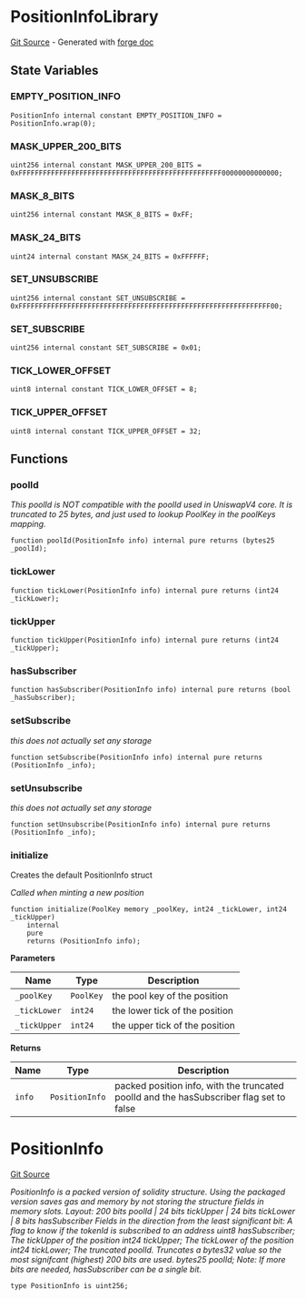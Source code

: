 # PositionInfoLibrary
[Git Source](https://github.com/uniswap/v4-periphery/blob/ea2bf2e1ba6863bb809fc2ff791744f308c4a26d/src/libraries/PositionInfoLibrary.sol) - Generated with [forge doc](https://book.getfoundry.sh/reference/forge/forge-doc)


## State Variables
### EMPTY_POSITION_INFO

```solidity
PositionInfo internal constant EMPTY_POSITION_INFO = PositionInfo.wrap(0);
```


### MASK_UPPER_200_BITS

```solidity
uint256 internal constant MASK_UPPER_200_BITS = 0xFFFFFFFFFFFFFFFFFFFFFFFFFFFFFFFFFFFFFFFFFFFFFFFFFF00000000000000;
```


### MASK_8_BITS

```solidity
uint256 internal constant MASK_8_BITS = 0xFF;
```


### MASK_24_BITS

```solidity
uint24 internal constant MASK_24_BITS = 0xFFFFFF;
```


### SET_UNSUBSCRIBE

```solidity
uint256 internal constant SET_UNSUBSCRIBE = 0xFFFFFFFFFFFFFFFFFFFFFFFFFFFFFFFFFFFFFFFFFFFFFFFFFFFFFFFFFFFFFF00;
```


### SET_SUBSCRIBE

```solidity
uint256 internal constant SET_SUBSCRIBE = 0x01;
```


### TICK_LOWER_OFFSET

```solidity
uint8 internal constant TICK_LOWER_OFFSET = 8;
```


### TICK_UPPER_OFFSET

```solidity
uint8 internal constant TICK_UPPER_OFFSET = 32;
```


## Functions
### poolId

*This poolId is NOT compatible with the poolId used in UniswapV4 core. It is truncated to 25 bytes, and just used to lookup PoolKey in the poolKeys mapping.*


```solidity
function poolId(PositionInfo info) internal pure returns (bytes25 _poolId);
```

### tickLower


```solidity
function tickLower(PositionInfo info) internal pure returns (int24 _tickLower);
```

### tickUpper


```solidity
function tickUpper(PositionInfo info) internal pure returns (int24 _tickUpper);
```

### hasSubscriber


```solidity
function hasSubscriber(PositionInfo info) internal pure returns (bool _hasSubscriber);
```

### setSubscribe

*this does not actually set any storage*


```solidity
function setSubscribe(PositionInfo info) internal pure returns (PositionInfo _info);
```

### setUnsubscribe

*this does not actually set any storage*


```solidity
function setUnsubscribe(PositionInfo info) internal pure returns (PositionInfo _info);
```

### initialize

Creates the default PositionInfo struct

*Called when minting a new position*


```solidity
function initialize(PoolKey memory _poolKey, int24 _tickLower, int24 _tickUpper)
    internal
    pure
    returns (PositionInfo info);
```
**Parameters**

|Name|Type|Description|
|----|----|-----------|
|`_poolKey`|`PoolKey`|the pool key of the position|
|`_tickLower`|`int24`|the lower tick of the position|
|`_tickUpper`|`int24`|the upper tick of the position|

**Returns**

|Name|Type|Description|
|----|----|-----------|
|`info`|`PositionInfo`|packed position info, with the truncated poolId and the hasSubscriber flag set to false|


# PositionInfo
[Git Source](https://github.com/uniswap/v4-periphery/blob/ea2bf2e1ba6863bb809fc2ff791744f308c4a26d/src/libraries/PositionInfoLibrary.sol)

*PositionInfo is a packed version of solidity structure.
Using the packaged version saves gas and memory by not storing the structure fields in memory slots.
Layout:
200 bits poolId | 24 bits tickUpper | 24 bits tickLower | 8 bits hasSubscriber
Fields in the direction from the least significant bit:
A flag to know if the tokenId is subscribed to an address
uint8 hasSubscriber;
The tickUpper of the position
int24 tickUpper;
The tickLower of the position
int24 tickLower;
The truncated poolId. Truncates a bytes32 value so the most signifcant (highest) 200 bits are used.
bytes25 poolId;
Note: If more bits are needed, hasSubscriber can be a single bit.*


```solidity
type PositionInfo is uint256;
```


